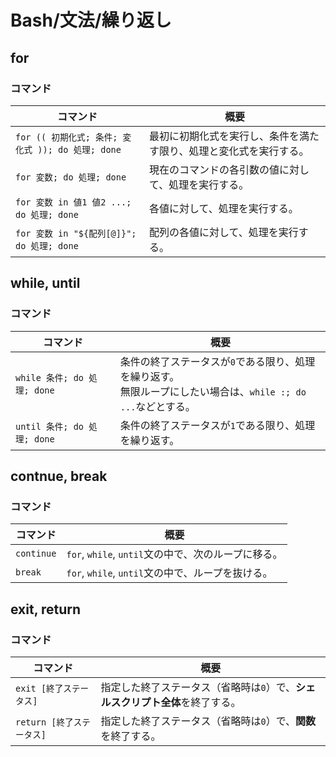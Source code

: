 # Bash/文法/繰り返し

## for

### コマンド

| コマンド                                          | 概要                                                         |
| ------------------------------------------------- | ------------------------------------------------------------ |
| `for (( 初期化式; 条件; 変化式 )); do 処理; done` | 最初に初期化式を実行し、条件を満たす限り、処理と変化式を実行する。 |
| `for 変数; do 処理; done`                         | 現在のコマンドの各引数の値に対して、処理を実行する。         |
| `for 変数 in 値1 値2 ...; do 処理; done`          | 各値に対して、処理を実行する。                               |
| `for 変数 in "${配列[@]}"; do 処理; done`         | 配列の各値に対して、処理を実行する。                         |

## while, until

### コマンド

| コマンド                    | 概要                                                         |
| --------------------------- | ------------------------------------------------------------ |
| `while 条件; do 処理; done` | 条件の終了ステータスが`0`である限り、処理を繰り返す。<br />無限ループにしたい場合は、`while :; do ...`などとする。 |
| `until 条件; do 処理; done` | 条件の終了ステータスが`1`である限り、処理を繰り返す。        |

## contnue, break

### コマンド

| コマンド                  | 概要                                                         |
| ------------------------- | ------------------------------------------------------------ |
| `continue`                | `for`, `while`, `until`文の中で、次のループに移る。          |
| `break`                   | `for`, `while`, `until`文の中で、ループを抜ける。            |

## exit, return

### コマンド

| コマンド                  | 概要                                                         |
| ------------------------- | ------------------------------------------------------------ |
| `exit [終了ステータス]`   | 指定した終了ステータス（省略時は`0`）で、**シェルスクリプト全体**を終了する。 |
| `return [終了ステータス]` | 指定した終了ステータス（省略時は`0`）で、**関数**を終了する。 |
